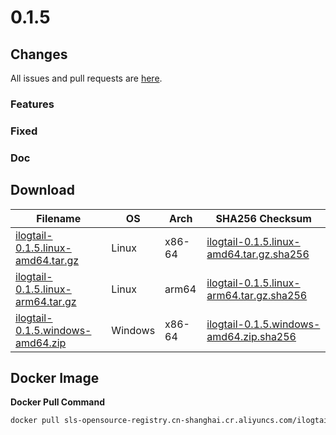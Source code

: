 # 0.1.5

## Changes

All issues and pull requests are [here](https://github.com/alibaba/ilogtail/milestone/2).

### Features


### Fixed


### Doc


## Download

| **Filename** | **OS** | **Arch** | **SHA256 Checksum** |
|  ----  | ----  | ----  | ----  |
|[ilogtail-0.1.5.linux-amd64.tar.gz](https://ilogtail-community-edition.oss-cn-shanghai.aliyuncs.com/0.1.5/ilogtail-0.1.5.linux-amd64.tar.gz)|Linux|x86-64|[ilogtail-0.1.5.linux-amd64.tar.gz.sha256](https://ilogtail-community-edition.oss-cn-shanghai.aliyuncs.com/0.1.5/ilogtail-0.1.5.linux-amd64.tar.gz.sha256)|
|[ilogtail-0.1.5.linux-arm64.tar.gz](https://ilogtail-community-edition.oss-cn-shanghai.aliyuncs.com/0.1.5/ilogtail-0.1.5.linux-arm64.tar.gz)|Linux|arm64|[ilogtail-0.1.5.linux-arm64.tar.gz.sha256](https://ilogtail-community-edition.oss-cn-shanghai.aliyuncs.com/0.1.5/ilogtail-0.1.5.linux-arm64.tar.gz.sha256)|
|[ilogtail-0.1.5.windows-amd64.zip](https://ilogtail-community-edition.oss-cn-shanghai.aliyuncs.com/0.1.5/ilogtail-0.1.5.windows-amd64.zip)|Windows|x86-64|[ilogtail-0.1.5.windows-amd64.zip.sha256](https://ilogtail-community-edition.oss-cn-shanghai.aliyuncs.com/0.1.5/ilogtail-0.1.5.windows-amd64.zip.sha256)|

## Docker Image

**Docker Pull Command**
``` bash
docker pull sls-opensource-registry.cn-shanghai.cr.aliyuncs.com/ilogtail-community-edition/ilogtail:0.1.5
```
